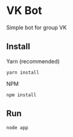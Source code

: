# VK Bot
Simple bot for group VK

## Install
Yarn (recommended)
```shell
yarn install
```

NPM
```shell
npm install
```

## Run
```shell
node app
```
